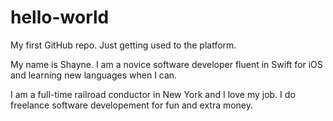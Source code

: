 # hello-world
My first GitHub repo. Just getting used to the platform.

My name is Shayne. I am a novice software developer fluent in Swift for iOS and learning new languages when I can.

I am a full-time railroad conductor in New York and I love my job. I do freelance software developement for fun and extra money.
